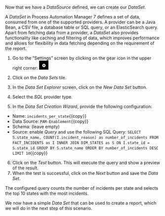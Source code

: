 Now that we have a *DataSource* defined, we can create our *DataSet*.

A *DataSet* in Process Automation Manager 7 defines a set of data, consumed from one of the supported providers. A provider can be a Java Bean, a CSV file, a database table or SQL query, or an ElasticSearch query. Apart from fetching data from a provider, a *DataSet* also provides functionality like caching and filtering of data, which improves performance and allows for flexibility in data fetching depending on the requirement of the report.

1. Go to the “Settings” screen by clicking on the gear icon in the upper right corner: <img src="../../assets/middleware/rhpam-7-workshop/gear-icon.png" width="30" />

2. Click on the *Data Sets* tile.
3. In the *Data Set Explorer* screen, click on the *New Data Set* button.
4. Select the *SQL* provider type.
5. In the *Data Set Creation Wizard*, provide the following configuration:
  * Name: `incidents_per_state`{{copy}}
  * Data Source: `PAM-Enablement`{{copy}}
  * Schema: (leave empty)
  * Source: enable *Query* and use the following SQL Query:
		`SELECT S.state_name, COUNT(I.incident_reason) as number_of_incidents FROM FACT_INCIDENTS as I INNER JOIN DIM_STATES as S ON I.state_id = S.state_id GROUP BY S.state_name ORDER BY number_of_incidents DESC LIMIT 10`{{copy}}
6. Click on the *Test* button. This will execute the query and show a preview of the result.
7. When the test is successful, click on the *Next* button and save the *Data Set*.

The configured query counts the number of incidents per state and selects the top 10 states with the most incidents.

We now have a simple *Data Set* that can be used to create a report, which we will do in the next step of this scenario.
